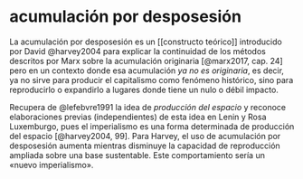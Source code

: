 # acumulación por desposesión
La acumulación por desposesión es un [[constructo teórico]] introducido por David @harvey2004 para explicar la continuidad de los métodos descritos por Marx sobre la acumulación originaria [@marx2017, cap. 24] pero en un contexto donde esa acumulación *ya no es originaria*, es decir, ya no sirve para producir el capitalismo como fenómeno histórico, sino para reproducirlo o expandirlo a lugares donde tiene un nulo o débil impacto.

Recupera de @lefebvre1991 la idea de *producción del espacio* y reconoce elaboraciones previas (independientes) de esta idea en Lenin y Rosa Luxemburgo, pues el imperialismo es una forma determinada de producción del espacio [@harvey2004, 99]. Para Harvey, el uso de acumulación por desposesión aumenta mientras disminuye la capacidad de reproducción ampliada sobre una base sustentable. Este comportamiento sería un «nuevo imperialismo».
